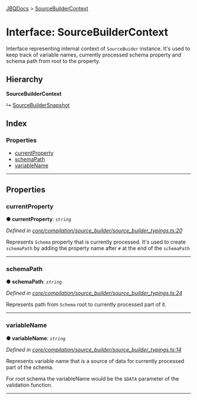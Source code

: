 [JBQDocs](../README.md) > [SourceBuilderContext](../interfaces/sourcebuildercontext.md)

# Interface: SourceBuilderContext

Interface representing internal context of `SourceBuider` instance. It's used to keep track of variable names, currently processed schema property and schema path from root to the property.

## Hierarchy

**SourceBuilderContext**

↳  [SourceBuilderSnapshot](sourcebuildersnapshot.md)

## Index

### Properties

* [currentProperty](sourcebuildercontext.md#currentproperty)
* [schemaPath](sourcebuildercontext.md#schemapath)
* [variableName](sourcebuildercontext.md#variablename)

---

## Properties

<a id="currentproperty"></a>

###  currentProperty

**● currentProperty**: *`string`*

*Defined in [core/compilation/source_builder/source_builder_typings.ts:20](https://github.com/krnik/vjs-validator/blob/c79d80e/src/core/compilation/source_builder/source_builder_typings.ts#L20)*

Represents `Schema` property that is currently processed. It's used to create `schemaPath` by adding the property name after `#` at the end of the `schemaPath`

___
<a id="schemapath"></a>

###  schemaPath

**● schemaPath**: *`string`*

*Defined in [core/compilation/source_builder/source_builder_typings.ts:24](https://github.com/krnik/vjs-validator/blob/c79d80e/src/core/compilation/source_builder/source_builder_typings.ts#L24)*

Represents path from `Schema` root to currently processed part of it.

___
<a id="variablename"></a>

###  variableName

**● variableName**: *`string`*

*Defined in [core/compilation/source_builder/source_builder_typings.ts:14](https://github.com/krnik/vjs-validator/blob/c79d80e/src/core/compilation/source_builder/source_builder_typings.ts#L14)*

Represents variable name that is a source of data for currently processed part of the schema.

For root schema the variableName would be the `$DATA` parameter of the validation function.

___

